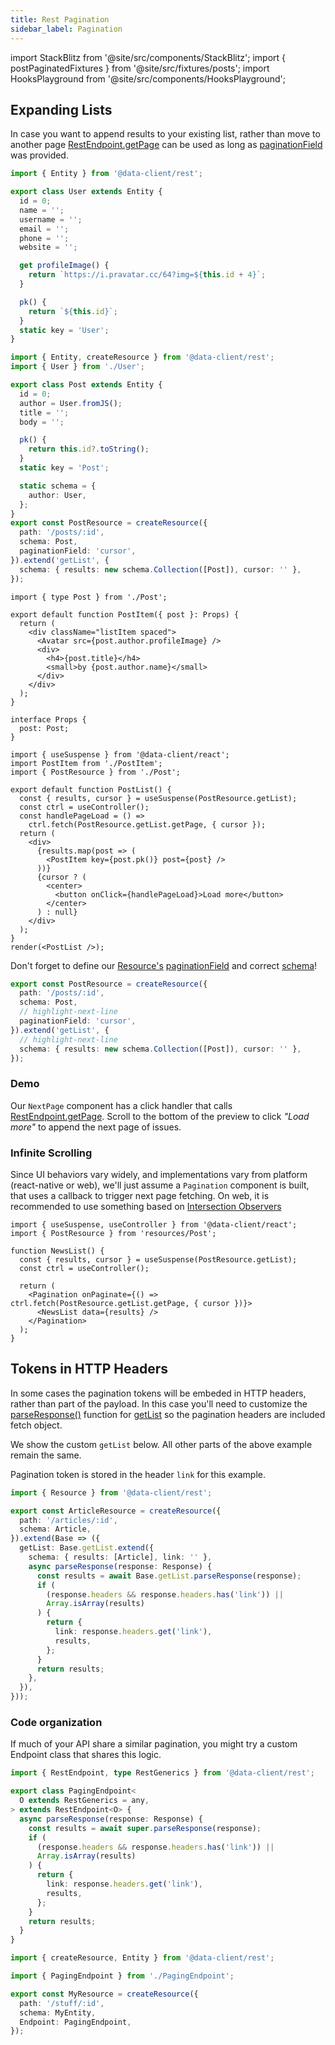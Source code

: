 ```yaml
---
title: Rest Pagination
sidebar_label: Pagination
---
```


import StackBlitz from '@site/src/components/StackBlitz';
import { postPaginatedFixtures } from '@site/src/fixtures/posts';
import HooksPlayground from '@site/src/components/HooksPlayground';

<head>
  <title>Pagination of REST data with Reactive Data Client</title>
</head>

## Expanding Lists

In case you want to append results to your existing list, rather than move to another page
[RestEndpoint.getPage](../api/RestEndpoint.md#getpage) can be used as long as [paginationField](../api/RestEndpoint.md#paginationfield) was provided.

<HooksPlayground defaultOpen="n" row fixtures={postPaginatedFixtures}>

```ts title="User" collapsed
import { Entity } from '@data-client/rest';

export class User extends Entity {
  id = 0;
  name = '';
  username = '';
  email = '';
  phone = '';
  website = '';

  get profileImage() {
    return `https://i.pravatar.cc/64?img=${this.id + 4}`;
  }

  pk() {
    return `${this.id}`;
  }
  static key = 'User';
}
```

```ts title="Post" {22,24} collapsed
import { Entity, createResource } from '@data-client/rest';
import { User } from './User';

export class Post extends Entity {
  id = 0;
  author = User.fromJS();
  title = '';
  body = '';

  pk() {
    return this.id?.toString();
  }
  static key = 'Post';

  static schema = {
    author: User,
  };
}
export const PostResource = createResource({
  path: '/posts/:id',
  schema: Post,
  paginationField: 'cursor',
}).extend('getList', {
  schema: { results: new schema.Collection([Post]), cursor: '' },
});
```

```tsx title="PostItem" collapsed
import { type Post } from './Post';

export default function PostItem({ post }: Props) {
  return (
    <div className="listItem spaced">
      <Avatar src={post.author.profileImage} />
      <div>
        <h4>{post.title}</h4>
        <small>by {post.author.name}</small>
      </div>
    </div>
  );
}

interface Props {
  post: Post;
}
```

```tsx title="PostList" {9}
import { useSuspense } from '@data-client/react';
import PostItem from './PostItem';
import { PostResource } from './Post';

export default function PostList() {
  const { results, cursor } = useSuspense(PostResource.getList);
  const ctrl = useController();
  const handlePageLoad = () =>
    ctrl.fetch(PostResource.getList.getPage, { cursor });
  return (
    <div>
      {results.map(post => (
        <PostItem key={post.pk()} post={post} />
      ))}
      {cursor ? (
        <center>
          <button onClick={handlePageLoad}>Load more</button>
        </center>
      ) : null}
    </div>
  );
}
render(<PostList />);
```

</HooksPlayground>

Don't forget to define our [Resource's](../api/createResource.md) [paginationField](../api/createResource.md#paginationfield) and
correct [schema](../api/createResource.md#schema)! 

```ts title="Post"
export const PostResource = createResource({
  path: '/posts/:id',
  schema: Post,
  // highlight-next-line
  paginationField: 'cursor',
}).extend('getList', {
  // highlight-next-line
  schema: { results: new schema.Collection([Post]), cursor: '' },
});
```

### Demo

Our `NextPage` component has a click handler that calls [RestEndpoint.getPage](../api/RestEndpoint.md#getpage).
Scroll to the bottom of the preview to click *"Load more"* to append the next page of issues.

<StackBlitz app="github-app" file="src/resources/Issue.tsx,src/pages/NextPage.tsx" height={700} />

### Infinite Scrolling

Since UI behaviors vary widely, and implementations vary from platform (react-native or web),
we'll just assume a `Pagination` component is built, that uses a callback to trigger next
page fetching. On web, it is recommended to use something based on [Intersection Observers](https://developer.mozilla.org/en-US/docs/Web/API/Intersection_Observer_API)

```tsx
import { useSuspense, useController } from '@data-client/react';
import { PostResource } from 'resources/Post';

function NewsList() {
  const { results, cursor } = useSuspense(PostResource.getList);
  const ctrl = useController();

  return (
    <Pagination onPaginate={() => ctrl.fetch(PostResource.getList.getPage, { cursor })}>
      <NewsList data={results} />
    </Pagination>
  );
}
```

## Tokens in HTTP Headers

In some cases the pagination tokens will be embeded in HTTP headers, rather than part of the payload. In this
case you'll need to customize the [parseResponse()](api/RestEndpoint.md#parseResponse) function
for [getList](api/createResource.md#getlist) so the pagination headers are included fetch object.

We show the custom `getList` below. All other parts of the above example remain the same.

Pagination token is stored in the header `link` for this example.

```typescript
import { Resource } from '@data-client/rest';

export const ArticleResource = createResource({
  path: '/articles/:id',
  schema: Article,
}).extend(Base => ({
  getList: Base.getList.extend({
    schema: { results: [Article], link: '' },
    async parseResponse(response: Response) {
      const results = await Base.getList.parseResponse(response);
      if (
        (response.headers && response.headers.has('link')) ||
        Array.isArray(results)
      ) {
        return {
          link: response.headers.get('link'),
          results,
        };
      }
      return results;
    },
  }),
}));
```

### Code organization

If much of your API share a similar pagination, you might
try a custom Endpoint class that shares this logic.

```ts title="api/PagingEndpoint.ts"
import { RestEndpoint, type RestGenerics } from '@data-client/rest';

export class PagingEndpoint<
  O extends RestGenerics = any,
> extends RestEndpoint<O> {
  async parseResponse(response: Response) {
    const results = await super.parseResponse(response);
    if (
      (response.headers && response.headers.has('link')) ||
      Array.isArray(results)
    ) {
      return {
        link: response.headers.get('link'),
        results,
      };
    }
    return results;
  }
}
```

```ts title="api/My.ts"
import { createResource, Entity } from '@data-client/rest';

import { PagingEndpoint } from './PagingEndpoint';

export const MyResource = createResource({
  path: '/stuff/:id',
  schema: MyEntity,
  Endpoint: PagingEndpoint,
});
```
